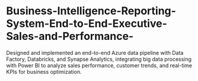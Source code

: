# Business-Intelligence-Reporting-System-End-to-End-Executive-Sales-and-Performance-

Designed and implemented an end-to-end Azure data pipeline with Data Factory, Databricks, and Synapse Analytics, integrating big data processing with Power BI to analyze sales performance, customer trends, and real-time KPIs for business optimization.

